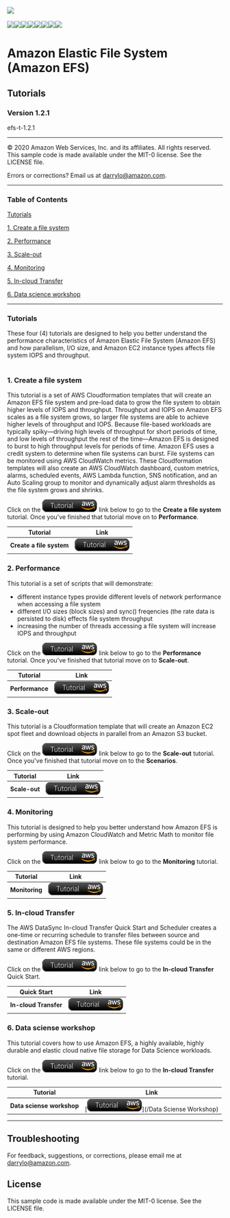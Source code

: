 ![](https://s3.amazonaws.com/aws-us-east-1/tutorial/AWS_logo_PMS_300x180.png)

![](https://s3.amazonaws.com/aws-us-east-1/tutorial/100x100_benefit_available.png)![](https://s3.amazonaws.com/aws-us-east-1/tutorial/100x100_benefit_ingergration.png)![](https://s3.amazonaws.com/aws-us-east-1/tutorial/100x100_benefit_ecryption-lock.png)![](https://s3.amazonaws.com/aws-us-east-1/tutorial/100x100_benefit_fully-managed.png)![](https://s3.amazonaws.com/aws-us-east-1/tutorial/100x100_benefit_lowcost-affordable.png)![](https://s3.amazonaws.com/aws-us-east-1/tutorial/100x100_benefit_performance.png)![](https://s3.amazonaws.com/aws-us-east-1/tutorial/100x100_benefit_scalable.png)![](https://s3.amazonaws.com/aws-us-east-1/tutorial/100x100_benefit_storage.png)

# **Amazon Elastic File System (Amazon EFS)**

## Tutorials

### Version 1.2.1

efs-t-1.2.1

---

© 2020 Amazon Web Services, Inc. and its affiliates. All rights reserved.
This sample code is made available under the MIT-0 license. See the LICENSE file.

Errors or corrections? Email us at [darrylo@amazon.com](mailto:darrylo@amazon.com).

---

### Table of Contents  
[Tutorials](#tutorials) 

[1. Create a file system](#1-create-a-file-system) 

[2. Performance](#2-performance) 

[3. Scale-out](#3-scale-out)

[4. Monitoring](#4-monitoring)

[5. In-cloud Transfer](#5-in-cloud-transfer)

[6. Data science workshop](#6-in-cloud-transfer)


---

### Tutorials

These four (4) tutorials are designed to help you better understand the performance characteristics of Amazon Elastic File System (Amazon EFS) and how parallelism, I/O size, and Amazon EC2 instance types affects file system IOPS and throughput.
#
### 1. Create a file system
This tutorial is a set of AWS Cloudformation templates that will create an Amazon EFS file system and pre-load data to grow the file system to obtain higher levels of IOPS and throughput. Throughput and IOPS on Amazon EFS scales as a file system grows, so larger file systems are able to achieve higher levels of throughput and IOPS. Because file-based workloads are typically spiky—driving high levels of throughput for short periods of time, and low levels of throughput the rest of the time—Amazon EFS is designed to burst to high throughput levels for periods of time. Amazon EFS uses a credit system to determine when file systems can burst. File systems can be monitored using AWS CloudWatch metrics. These Cloudformation templates will also create an AWS CloudWatch dashboard, custom metrics, alarms, scheduled events, AWS Lambda function, SNS notification, and an Auto Scaling group to monitor and dynamically adjust alarm thresholds as the file system grows and shrinks.

Click on the ![](/images/efs_tutorial.png) link below to go to the **Create a file system** tutorial. Once you've finished that tutorial move on to **Performance**.

| Tutorial | Link
| --- | ---
| **Create a file system** | [![](/images/efs_tutorial.png)](/create-file-system) |

### 2. Performance
This tutorial is a set of scripts that will demonstrate:
- different instance types provide different levels of network performance when accessing a file system
- different I/O sizes (block sizes) and sync() freqencies (the rate data is persisted to disk) effects file system throughput
- increasing the number of threads accessing a file system will increase IOPS and throughput

Click on the ![](/images/efs_tutorial.png) link below to go to the **Performance** tutorial. Once you've finished that tutorial move on to **Scale-out**.

| Tutorial | Link
| --- | ---
| **Performance** | [![](/images/efs_tutorial.png)](/performance) |


### 3. Scale-out
This tutorial is a Cloudformation template that will create an Amazon EC2 spot fleet and download objects in parallel from an Amazon S3 bucket.

Click on the ![](/images/efs_tutorial.png) link below to go to the **Scale-out** tutorial. Once you've finished that tutorial move on to the **Scenarios**.

| Tutorial | Link
| --- | ---
| **Scale-out** | [![](/images/efs_tutorial.png)](/scale-out) |

### 4. Monitoring
This tutorial is designed to help you better understand how Amazon EFS is performing by using Amazon CloudWatch and Metric Math to monitor file system performance.

Click on the ![](/images/efs_tutorial.png) link below to go to the **Monitoring** tutorial.

| Tutorial | Link
| --- | ---
| **Monitoring** | [![](/images/efs_tutorial.png)](/monitoring) |

### 5. In-cloud Transfer
The AWS DataSync In-cloud Transfer Quick Start and Scheduler creates a one-time or recurring schedule to transfer files between source and destination Amazon EFS file systems. These file systems could be in the same or different AWS regions.

Click on the ![](/images/efs_tutorial.png) link below to go to the **In-cloud Transfer** Quick Start.

| Quick Start | Link
| --- | ---
| **In-cloud Transfer** | [![](/images/efs_tutorial.png)](/in-cloud-transfer) |

### 6. Data sciense workshop
This tutorial covers how to use Amazon EFS, a highly available, highly durable and elastic cloud native file storage for Data Science workloads.

Click on the ![](/images/efs_tutorial.png) link below to go to the **In-cloud Transfer** tutorial.

| Tutorial | Link
| --- | ---
| **Data sciense workshop** | [![](/images/efs_tutorial.png)](/Data Sciense Workshop) |


---

## Troubleshooting


For feedback, suggestions, or corrections, please email me at [darrylo@amazon.com](mailto:darrylo@amazon.com).


## License

This sample code is made available under the MIT-0 license. See the LICENSE file.
